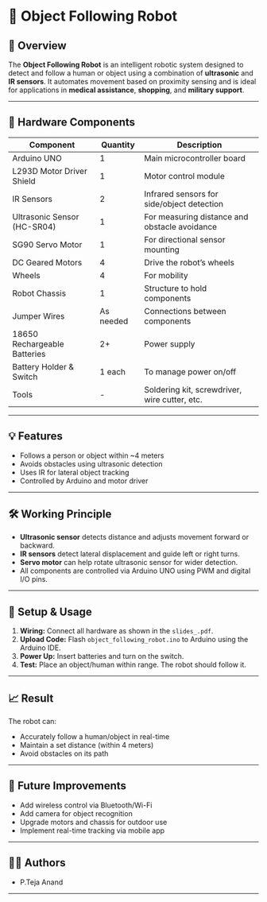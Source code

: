 # 🤖 Object Following Robot

## 📌 Overview
The **Object Following Robot** is an intelligent robotic system designed to detect and follow a human or object using a combination of **ultrasonic** and **IR sensors**. It automates movement based on proximity sensing and is ideal for applications in **medical assistance**, **shopping**, and **military support**.

---

## 🔧 Hardware Components

| Component                | Quantity | Description                                           |
|--------------------------|----------|-------------------------------------------------------|
| Arduino UNO              | 1        | Main microcontroller board                           |
| L293D Motor Driver Shield| 1        | Motor control module                                 |
| IR Sensors               | 2        | Infrared sensors for side/object detection           |
| Ultrasonic Sensor (HC-SR04) | 1    | For measuring distance and obstacle avoidance        |
| SG90 Servo Motor         | 1        | For directional sensor mounting                      |
| DC Geared Motors         | 4        | Drive the robot’s wheels                             |
| Wheels                   | 4        | For mobility                                          |
| Robot Chassis            | 1        | Structure to hold components                         |
| Jumper Wires             | As needed| Connections between components                       |
| 18650 Rechargeable Batteries | 2+   | Power supply                                          |
| Battery Holder & Switch  | 1 each   | To manage power on/off                               |
| Tools                    | -        | Soldering kit, screwdriver, wire cutter, etc.        |

---

## 💡 Features
- Follows a person or object within ~4 meters
- Avoids obstacles using ultrasonic detection
- Uses IR for lateral object tracking
- Controlled by Arduino and motor driver

---

## 🛠️ Working Principle

- **Ultrasonic sensor** detects distance and adjusts movement forward or backward.
- **IR sensors** detect lateral displacement and guide left or right turns.
- **Servo motor** can help rotate ultrasonic sensor for wider detection.
- All components are controlled via Arduino UNO using PWM and digital I/O pins.

---

## 🚀 Setup & Usage

1. **Wiring:** Connect all hardware as shown in the `slides_.pdf`.
2. **Upload Code:** Flash `object_following_robot.ino` to Arduino using the Arduino IDE.
3. **Power Up:** Insert batteries and turn on the switch.
4. **Test:** Place an object/human within range. The robot should follow it.

---

## 📈 Result

The robot can:
- Accurately follow a human/object in real-time
- Maintain a set distance (within 4 meters)
- Avoid obstacles on its path

---

## 🔭 Future Improvements

- Add wireless control via Bluetooth/Wi-Fi
- Add camera for object recognition
- Upgrade motors and chassis for outdoor use
- Implement real-time tracking via mobile app

---

## 🧑‍💻 Authors
- P.Teja Anand

---
